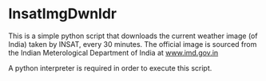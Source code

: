 # InsatImgDwnldr
 This is a simple python script that downloads the current weather image (of India) taken by INSAT, every 30 minutes. 
 The official image is sourced from the Indian Meterological Department of India at www.imd.gov.in 
 
 A python interpreter is required in order to execute this script. 
